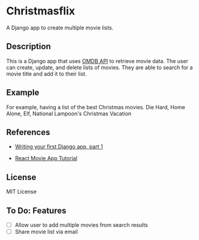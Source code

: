# Christmasflix
A Django app to create multiple movie lists.


## Description
This is a Django app that uses [OMDB API](https://www.omdbapi.com/) to retrieve movie data. The user can create, update, 
and delete lists of movies. They are able to search for a movie title and add it to their list.


## Example
For example, having a list of the best Christmas movies.
Die Hard, Home Alone, Elf, National Lampoon's Christmas Vacation


## References
* [Writing your first Django app, part 1](https://docs.djangoproject.com/en/4.0/intro/tutorial01/)

* [React Movie App Tutorial](https://www.freecodecamp.org/news/react-movie-app-tutorial/)

## License
MIT License

## To Do: Features
- [ ] Allow user to add multiple movies from search results
- [ ] Share movie list via email
